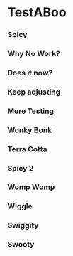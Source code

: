 # TestABoo

### Spicy

### Why No Work?

### Does it now?

### Keep adjusting

### More Testing

### Wonky Bonk

### Terra Cotta

### Spicy 2

### Womp Womp

### Wiggle

### Swiggity

### Swooty
